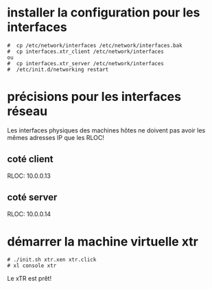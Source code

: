# installer la configuration pour les interfaces

	#  cp /etc/network/interfaces /etc/network/interfaces.bak
	#  cp interfaces.xtr_client /etc/network/interfaces
	ou
	#  cp interfaces.xtr_server /etc/network/interfaces
	#  /etc/init.d/networking restart

# précisions pour les interfaces réseau

Les interfaces physiques des machines hôtes ne doivent pas avoir les mêmes adresses IP que les RLOC!

## coté client

RLOC: 10.0.0.13

## coté server

RLOC: 10.0.0.14

# démarrer la machine virtuelle xtr

	# ./init.sh xtr.xen xtr.click
	# xl console xtr

Le xTR est prêt!
